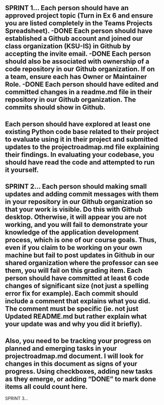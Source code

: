 SPRINT 1...
Each person should have an approved project topic (Turn in Ex 6 and ensure you are listed completely in the Teams Projects Spreadsheet).
  -DONE
Each person should have established a Github account and joined our class organization (KSU-IS) in Github by accepting the invite email.
  -DONE
Each person should also be associated with ownership of a code repository in our Github organization. If on a team, ensure each has Owner or Maintainer Role.
  -DONE
Each person should have edited and committed changes in a readme.md file in their repository in our Github organization. The commits should show in Github.
  -
Each person should have explored at least one existing Python code base related to their project to evaluate using it in their project and submitted updates to the projectroadmap.md file explaining their findings. In evaluating your codebase, you should have read the code and attempted to run it yourself.
  -

SPRINT 2...
Each person should making small updates and adding commit messages with them in your repository in our Github organization so that your work is visible. Do this with Github desktop. Otherwise, it will appear you are not working, and you will fail to demonstrate your knowledge of the application development process, which is one of our course goals. Thus, even if you claim to be working on your own machine but fail to post updates in Github in our shared organization where the professor can see them, you will fail on this grading item. Each person should have committed at least 6 code changes of significant size (not just a spelling error fix for example). Each commit should include a comment that explains what you did. The comment must be specific (ie. not just Updated README.md but rather explain what your update was and why you did it briefly).
- 
Also, you need to be tracking your progress on planned and emerging tasks in your projectroadmap.md document. I will look for changes in this document as signs of your progress. Using checkboxes, adding new tasks as they emerge, or adding “DONE” to mark done items all could count here.
- 


SPRINT 3...
